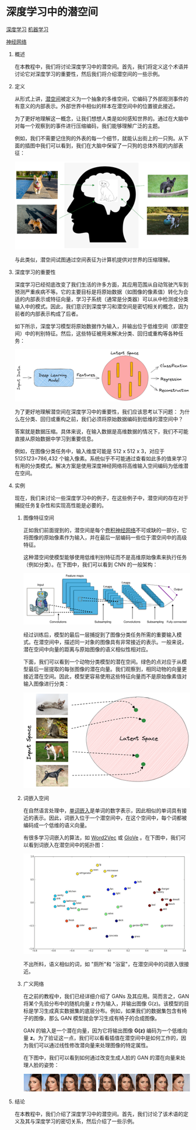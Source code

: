 # 深度学习中的潜空间

[深度学习](https://www.baeldung.com/cs/category/ai/deep-learning) [机器学习](https://www.baeldung.com/cs/category/ai/ml)

[神经网络](https://www.baeldung.com/cs/tag/neural-networks)

1. 概述

    在本教程中，我们将讨论深度学习中的潜空间。首先，我们将定义这个术语并讨论它对深度学习的重要性，然后我们将介绍潜空间的一些示例。

2. 定义

    从形式上讲，[潜空间](https://en.wikipedia.org/wiki/Latent_space)被定义为一个抽象的多维空间，它编码了外部观测事件的有意义的内部表示。外部世界中相似的样本在潜空间中的位置彼此接近。

    为了更好地理解这一概念，让我们想想人类是如何感知世界的。通过在大脑中对每一个观察到的事件进行压缩编码，我们能够理解广泛的主题。

    例如，我们不需要记住狗的外表的每一个细节，就能认出街上的一只狗。从下面的插图中我们可以看到，我们在大脑中保留了一只狗的总体外观的内部表征：

    ![大脑潜空间](pic/brain_latent_space-1024x513.webp)

    与此类似，潜空间试图通过空间表征为计算机提供对世界的压缩理解。

3. 深度学习的重要性

    深度学习已经彻底改变了我们生活的许多方面，其应用范围从自动驾驶汽车到预测严重疾病不等。它的主要目标是将原始数据（如图像的像素值）转化为合适的内部表示或特征向量，学习子系统（通常是分类器）可以从中检测或分类输入中的模式。因此，我们意识到深度学习和潜空间是密切相关的概念，因为前者的内部表示构成了后者。

    如下所示，深度学习模型将原始数据作为输入，并输出位于低维空间（即潜空间）中的判别特征。然后，这些特征被用来解决分类、回归或重构等各种任务：

    ![1潜在](pic/1_latent-1024x307.webp)

    为了更好地理解潜空间在深度学习中的重要性，我们应该思考以下问题： 为什么在分类、回归或重构之前，我们必须将原始数据编码到低维的潜空间中？

    答案就是数据压缩。具体来说，在输入数据是高维数据的情况下，我们不可能直接从原始数据中学习到重要信息。

    例如，在图像分类任务中，输入维度可能是 512 x 512 x 3，对应于 512*512*3=786,432 个输入像素。系统似乎不可能通过查看如此多的值来学习有用的分类模式。解决方案是使用深度神经网络将高维输入空间编码为低维潜在空间。

4. 实例

    现在，我们来讨论一些深度学习中的例子，在这些例子中，潜空间的存在对于捕捉任务复杂性和实现高性能是必要的。

    1. 图像特征空间

        正如我们前面提到的，潜空间是每个[卷积神经网络](https://en.wikipedia.org/wiki/Convolutional_neural_network)不可或缺的一部分，它将图像的原始像素作为输入，并在最后一层编码一些位于潜空间中的高级特征。

        这种潜空间使模型能够使用低维判别特征而不是高维原始像素来执行任务（例如分类）。在下图中，我们可以看到 CNN 的一般架构：

        ![CNN](pic/cnn-1024x315.webp)

        经过训练后，模型的最后一层捕捉到了图像分类任务所需的重要输入模式。在潜空间中，描述同一对象的图像具有非常接近的表示。一般来说，潜在空间中向量的距离与原始图像的语义相似性相对应。

        下面，我们可以看到一个动物分类模型的潜在空间。绿色的点对应于从模型最后一层提取的每张图像的潜在向量。我们观察到，相同动物的向量更接近潜在空间。因此，模型更容易使用这些特征向量而不是原始像素值对输入图像进行分类：

        ![图像潜空间](pic/image_latent_space-1024x589.webp)

    2. 词嵌入空间

        在自然语言处理中，[单词嵌入](https://www.baeldung.com/cs/word-embeddings-cbow-vs-skip-gram)是单词的数字表示，因此相似的单词具有接近的表示。因此，词嵌入位于一个潜空间中，在这个空间中，每个词都被编码成一个低维的语义向量。

        有很多学习词嵌入的算法，如 [Word2Vec](https://arxiv.org/abs/1301.3781) 或 [GloVe](https://nlp.stanford.edu/projects/glove/) 。在下图中，我们可以看到词嵌入在潜空间中的拓扑图：

        ![1向量](pic/1_vectors-1024x616.webp)

        不出所料，语义相似的词，如 "厕所"和 "浴室"，在潜空间中的词嵌入很接近。

    3. 广义网络

        在之前的教程中，我们已经详细介绍了 GANs 及其应用。简而言之，GAN 将某个先验分布中的随机向量 z 作为输入，并输出图像 G(z)。该模型的目标是学习生成真实数据集的底层分布。例如，如果我们的数据集包含有椅子的图像，那么 GAN 模型就会学习生成有椅子的合成图像。

        GAN 的输入是一个潜在向量，因为它将输出图像 $\mathbf{G(z)}$ 编码为一个低维向量 $\mathbf{z}$。为了验证这一点，我们可以看看插值在潜空间中是如何工作的，因为我们可以通过线性修改潜向量来处理图像的特定属性。

        在下图中，我们可以看到如何通过改变生成人脸的 GAN 的潜在向量来处理人脸的姿势：

        ![人脸姿态](pic/1_gan_pose.png)

5. 结论

    在本教程中，我们介绍了深度学习中的潜空间。首先，我们讨论了该术语的定义及其与深度学习的密切关系，然后介绍了一些示例。
